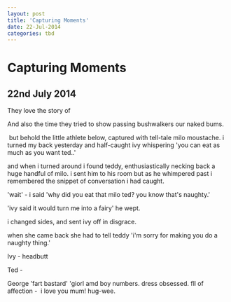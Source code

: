 ```yaml
---
layout: post
title: 'Capturing Moments'
date: 22-Jul-2014
categories: tbd
---
```


# Capturing Moments

## 22nd July 2014

They love the story of



And also the time they tried to show passing bushwalkers our naked bums.

 but behold the little athlete below,   captured with tell-tale milo moustache. i turned my back yesterday and half-caught ivy whispering 'you can eat as much as you want ted..'



and when i turned around i found teddy,   enthusiastically necking back a huge handful of milo. i sent him to his room but as he whimpered past i remembered the snippet of conversation i had caught.



'wait' - i said 'why did you eat that milo ted? you know that's naughty.'

'ivy said it would turn me into a fairy' he wept.

i changed sides, and sent ivy off in disgrace.

when she came back she had to tell teddy 'i'm sorry for making you do a naughty thing.'



Ivy - headbutt

Ted -

George 'fart bastard' 'giorl amd boy numbers. dress obsessed. fll of affection -  i love you mum! hug-wee.


